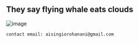 ## They say flying whale eats clouds

![image](https://assets.saatchiart.com/saatchi/742148/art/3836742/2906625-JEXKLSNO-7.jpg)

```
contact email: aisingiorohanani@gmail.com
```
